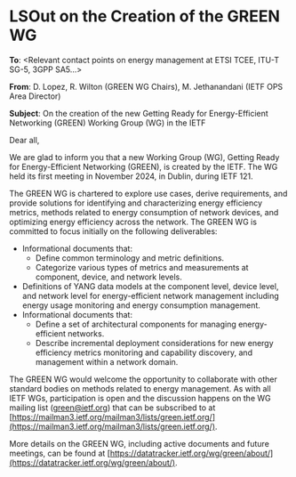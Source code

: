 # LSOut on the Creation of the GREEN WG
**To**: <Relevant contact points on energy management at ETSI TCEE, ITU-T SG-5, 3GPP SA5…>

**From**: D. Lopez, R. Wilton (GREEN WG Chairs), M. Jethanandani (IETF OPS Area Director)

**Subject**: On the creation of the new Getting Ready for Energy-Efficient Networking (GREEN) Working Group (WG) in the IETF
 
Dear all,
 
We are glad to inform you that a new Working Group (WG), Getting Ready for Energy-Efficient Networking (GREEN), is created by the IETF. The WG held its first meeting in November 2024, in Dublin, during IETF 121.
 
The GREEN WG is chartered to explore use cases, derive requirements, and provide solutions for identifying and characterizing energy efficiency metrics, methods related to energy consumption of network devices, and optimizing energy efficiency across the network. The GREEN WG is committed to focus initially on the following deliverables:

* Informational documents that:
   + Define common terminology and metric definitions.
   + Categorize various types of metrics and measurements at component, device, and network levels.
* Definitions of YANG data models at the component level, device level, and network level for energy-efficient network management including energy usage monitoring and energy consumption management.
* Informational documents that:
   + Define a set of architectural components for managing energy-efficient networks.
   + Describe incremental deployment considerations for new energy efficiency metrics monitoring and capability discovery, and management within a network domain.
 
The GREEN WG would welcome the opportunity to collaborate with other standard bodies on methods related to energy management. As with all IETF WGs, participation is open and the discussion happens on the WG mailing list (green@ietf.org) that can be subscribed to at [https://mailman3.ietf.org/mailman3/lists/green.ietf.org/](https://mailman3.ietf.org/mailman3/lists/green.ietf.org/). 

More details on the GREEN WG, including active documents and future meetings, can be found at [https://datatracker.ietf.org/wg/green/about/](https://datatracker.ietf.org/wg/green/about/).
